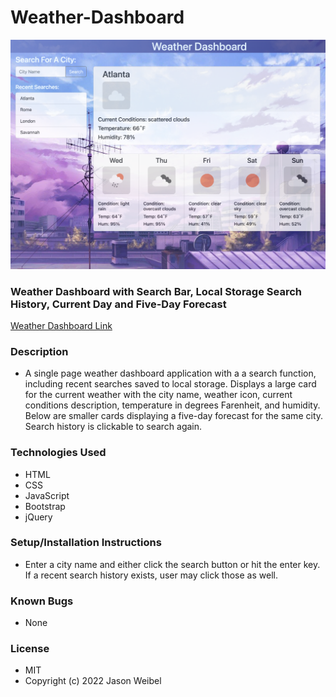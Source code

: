 # Weather-Dashboard

![screenshot](assets/images/Screenshot.png)

### **Weather Dashboard with Search Bar, Local Storage Search History, Current Day and Five-Day Forecast**

[Weather Dashboard Link](https://jweibelbootcamp.github.io/Weather-Dashboard//)

### **Description**
* A single page weather dashboard application with a a search function, including recent searches saved to local storage. Displays a large card for the current weather with the city name, weather icon, current conditions description, temperature in degrees Farenheit, and humidity. Below are smaller cards displaying a five-day forecast for the same city. Search history is clickable to search again. 

### **Technologies Used**
* HTML
* CSS
* JavaScript
* Bootstrap
* jQuery

### **Setup/Installation Instructions**
* Enter a city name and either click the search button or hit the enter key. If a recent search history exists, user may click those as well.

### **Known Bugs**
* None 

### **License**
* MIT <br />
* Copyright (c) 2022 Jason Weibel